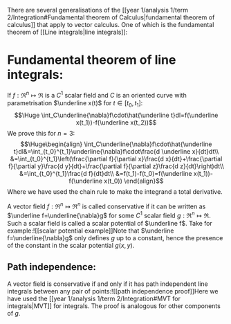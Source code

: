 There are several generalisations of the [[year 1/analysis 1/term 2/Integration#Fundamental theorem of Calculus|fundamental theorem of calculus]] that apply to vector calculus. One of which is the fundamental theorem of [[Line integrals|line integrals]]:

# Fundamental theorem of line integrals:

If $f:\Re^n\mapsto\Re$ is a $C^1$ scalar field and $C$ is an oriented curve with parametrisation $\underline x(t)$ for $t\in[t_0,t_1]$:$$\Huge \int_C\underline{\nabla}f\cdot\hat{\underline t}dl=f(\underline x(t_1))-f(\underline x(t_2))$$We prove this for $n=3$:$$\Huge\begin{align} \int_C\underline{\nabla}f\cdot\hat{\underline t}dl&=\int_{t_0}^{t_1}\underline{\nabla}f\cdot\frac{d \underline x}{dt}dt\\
&=\int_{t_0}^{t_1}\left(\frac{\partial f}{\partial x}\frac{d x}{dt}+\frac{\partial f}{\partial y}\frac{d y}{dt}+\frac{\partial f}{\partial z}\frac{d z}{dt}\right)dt\\
&=\int_{t_0}^{t_1}\frac{d f}{dt}dt\\
&=f(t_1)-f(t_0)=f(\underline x(t_1))-f(\underline x(t_0))
\end{align}$$Where we have used the chain rule to make the integrand a total derivative.

A vector field $f:\Re^n\mapsto\Re^n$ is called conservative if it can be written as $\underline f=\underline{\nabla}g$ for some $C^1$ scalar field $g:\Re^n\mapsto\Re$. Such a scalar field is called a scalar potential of $\underline f$. Take for example:![[scalar potential example]]Note that $\underline f=\underline{\nabla}g$ only defines $g$ up to a constant, hence the presence of the constant in the scalar potential $g(x,y)$.

## Path independence:
A vector field is conservative if and only if it has path independent line integrals between any pair of points:![[path independence proof]]Here we have used the [[year 1/analysis 1/term 2/Integration#MVT for integrals|MVT]] for integrals. The proof is analogous for other components of $g$.